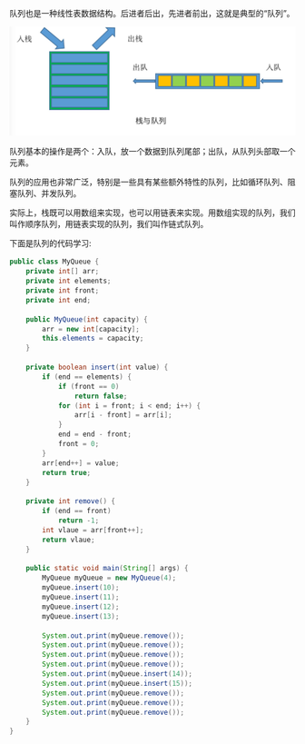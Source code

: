 

队列也是一种线性表数据结构。后进者后出，先进者前出，这就是典型的“队列”。

![什么是队列](/attachment/DataStructureArithmetic/Queue/1.jpg)

队列基本的操作是两个：入队，放一个数据到队列尾部；出队，从队列头部取一个元素。

队列的应用也非常广泛，特别是一些具有某些额外特性的队列，比如循环队列、阻塞队列、并发队列。

实际上，栈既可以用数组来实现，也可以用链表来实现。用数组实现的队列，我们叫作顺序队列，用链表实现的队列，我们叫作链式队列。

下面是队列的代码学习:
```java
public class MyQueue {
	private int[] arr;
	private int elements;
	private int front;
	private int end;

	public MyQueue(int capacity) {
		arr = new int[capacity];
		this.elements = capacity;
	}

	private boolean insert(int value) {
		if (end == elements) {
			if (front == 0)
				return false;
			for (int i = front; i < end; i++) {
				arr[i - front] = arr[i];
			}
			end = end - front;
			front = 0;
		}
		arr[end++] = value;
		return true;
	}

	private int remove() {
		if (end == front)
			return -1;
		int vlaue = arr[front++];
		return vlaue;
	}

	public static void main(String[] args) {
		MyQueue myQueue = new MyQueue(4);
		myQueue.insert(10);
		myQueue.insert(11);
		myQueue.insert(12);
		myQueue.insert(13);

		System.out.print(myQueue.remove());
		System.out.print(myQueue.remove());
		System.out.print(myQueue.remove());
		System.out.print(myQueue.remove());
		System.out.print(myQueue.insert(14));
		System.out.print(myQueue.insert(15));
		System.out.print(myQueue.remove());
		System.out.print(myQueue.remove());
		System.out.print(myQueue.remove());
	}
}

```

